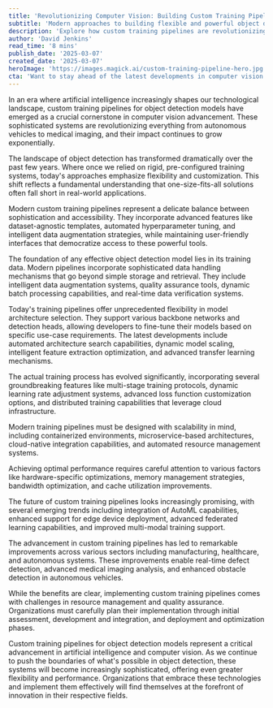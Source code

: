 ```yaml
---
title: 'Revolutionizing Computer Vision: Building Custom Training Pipelines for Next-Generation Object Detection Models'
subtitle: 'Modern approaches to building flexible and powerful object detection training systems'
description: 'Explore how custom training pipelines are revolutionizing object detection models in computer vision, enabling unprecedented advances in autonomous vehicles, medical imaging, and manufacturing. Learn about key components, implementation strategies, and future trends in this rapidly evolving field.'
author: 'David Jenkins'
read_time: '8 mins'
publish_date: '2025-03-07'
created_date: '2025-03-07'
heroImage: 'https://images.magick.ai/custom-training-pipeline-hero.jpg'
cta: 'Want to stay ahead of the latest developments in computer vision and AI? Follow us on LinkedIn for regular updates on cutting-edge technologies and implementation strategies that are shaping the future of object detection and machine learning.'
---
```


In an era where artificial intelligence increasingly shapes our technological landscape, custom training pipelines for object detection models have emerged as a crucial cornerstone in computer vision advancement. These sophisticated systems are revolutionizing everything from autonomous vehicles to medical imaging, and their impact continues to grow exponentially.

The landscape of object detection has transformed dramatically over the past few years. Where once we relied on rigid, pre-configured training systems, today's approaches emphasize flexibility and customization. This shift reflects a fundamental understanding that one-size-fits-all solutions often fall short in real-world applications.

Modern custom training pipelines represent a delicate balance between sophistication and accessibility. They incorporate advanced features like dataset-agnostic templates, automated hyperparameter tuning, and intelligent data augmentation strategies, while maintaining user-friendly interfaces that democratize access to these powerful tools.

The foundation of any effective object detection model lies in its training data. Modern pipelines incorporate sophisticated data handling mechanisms that go beyond simple storage and retrieval. They include intelligent data augmentation systems, quality assurance tools, dynamic batch processing capabilities, and real-time data verification systems.

Today's training pipelines offer unprecedented flexibility in model architecture selection. They support various backbone networks and detection heads, allowing developers to fine-tune their models based on specific use-case requirements. The latest developments include automated architecture search capabilities, dynamic model scaling, intelligent feature extraction optimization, and advanced transfer learning mechanisms.

The actual training process has evolved significantly, incorporating several groundbreaking features like multi-stage training protocols, dynamic learning rate adjustment systems, advanced loss function customization options, and distributed training capabilities that leverage cloud infrastructure.

Modern training pipelines must be designed with scalability in mind, including containerized environments, microservice-based architectures, cloud-native integration capabilities, and automated resource management systems.

Achieving optimal performance requires careful attention to various factors like hardware-specific optimizations, memory management strategies, bandwidth optimization, and cache utilization improvements.

The future of custom training pipelines looks increasingly promising, with several emerging trends including integration of AutoML capabilities, enhanced support for edge device deployment, advanced federated learning capabilities, and improved multi-modal training support.

The advancement in custom training pipelines has led to remarkable improvements across various sectors including manufacturing, healthcare, and autonomous systems. These improvements enable real-time defect detection, advanced medical imaging analysis, and enhanced obstacle detection in autonomous vehicles.

While the benefits are clear, implementing custom training pipelines comes with challenges in resource management and quality assurance. Organizations must carefully plan their implementation through initial assessment, development and integration, and deployment and optimization phases.

Custom training pipelines for object detection models represent a critical advancement in artificial intelligence and computer vision. As we continue to push the boundaries of what's possible in object detection, these systems will become increasingly sophisticated, offering even greater flexibility and performance. Organizations that embrace these technologies and implement them effectively will find themselves at the forefront of innovation in their respective fields.